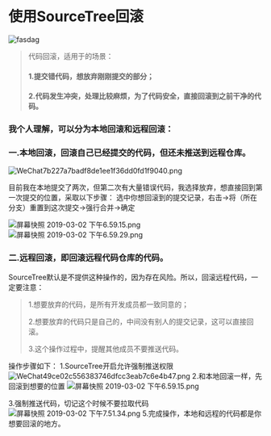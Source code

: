 # 使用SourceTree回滚




![fasdag](https://i.loli.net/2021/06/06/f3bxnyiAQP2kszU.png)


  >代码回滚，适用于的场景：
   >#### 1.提交错代码，想放弃刚刚提交的部分；
   >#### 2.代码发生冲突，处理比较麻烦，为了代码安全，直接回滚到之前干净的代码。
  
  ### 我个人理解，可以分为本地回滚和远程回滚：
  ### 一.本地回滚，回滚自己已经提交的代码，但还未推送到远程仓库。
  ![WeChat7b227a7badf8de1ee1f36dd0fd1f9040.png](https://i.loli.net/2021/06/06/DVg62muXKwMCjIv.png)

   目前我在本地提交了两次，但第二次有大量错误代码，我选择放弃，想直接回到第一次提交的位置，采取以下步骤：
   选中你想回滚到的提交记录，右击->将（所在分支）重置到这次提交->强行合并->确定
   
   
   ![屏幕快照 2019-03-02 下午6.59.15.png](https://i.loli.net/2021/06/06/U7jYOH2pctzaIgX.png)
![屏幕快照 2019-03-02 下午6.59.29.png](https://i.loli.net/2021/06/06/9vLZkdUo35qh2Jz.png)

### 二.远程回滚，即回滚远程代码仓库的代码。
SourceTree默认是不提供这种操作的，因为存在风险。所以，回滚远程代码，一定要注意：
>1.想要放弃的代码，是所有开发成员都一致同意的；
>
>2.想要放弃的代码只是自己的，中间没有别人的提交记录，这可以直接回滚。
>
>3.这个操作过程中，提醒其他成员不要推送代码。
>
  操作步骤如下：
  1.SourceTree开启允许强制推送权限
  ![WeChat49ce02c556383746dfcc3eab7c6e4b47.png](https://i.loli.net/2021/06/06/Do1FNxc2H5ZUkib.png)
  2.和本地回滚一样，先回滚到想要的位置
![屏幕快照 2019-03-02 下午6.59.15.png](https://i.loli.net/2021/06/06/U7jYOH2pctzaIgX.png)

3.强制推送代码，切记这个时候不要拉取代码
![屏幕快照 2019-03-02 下午7.51.34.png](https://i.loli.net/2021/06/06/xEpKXcMbykY5mtQ.png)
5.完成操作，本地和远程的代码都是你想要回滚的地方。



